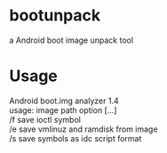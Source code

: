 # bootunpack
a Android boot image unpack tool

# Usage
Android boot.img analyzer 1.4</br>
usage: image path option [...]</br>
/f save ioctl symbol </br>
/e save vmlinuz and ramdisk from image  </br>
/s save symbols as idc script format  </br>